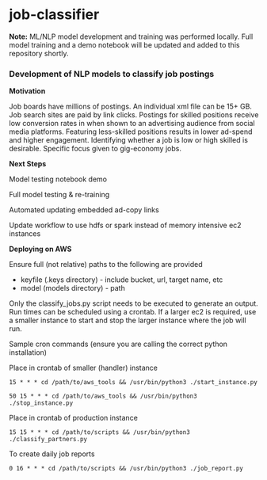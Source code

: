 # job-classifier

**Note:** ML/NLP model development and training was performed locally. Full model training and a demo notebook will be updated and added to this repository shortly.

### Development of NLP models to classify job postings

**Motivation**

Job boards have millions of postings. An individual xml file can be 15+ GB.
Job search sites are paid by link clicks.
Postings for skilled positions receive low conversion rates in when shown to an
advertising audience from social media platforms.
Featuring less-skilled positions results in lower ad-spend and higher engagement.
Identifying whether a job is low or high skilled is desirable.
Specific focus given to gig-economy jobs.

**Next Steps**

Model testing notebook demo

Full model testing & re-training

Automated updating embedded ad-copy links

Update workflow to use hdfs or spark instead of memory intensive ec2 instances

**Deploying on AWS**

Ensure full (not relative) paths to the following are provided

+ keyfile (.keys directory) - include bucket, url, target name, etc
+ model (models directory) - path

Only the classify_jobs.py script needs to be executed to generate an output.
Run times can be scheduled using a crontab. If a larger ec2 is required, use
a smaller instance to start and stop the larger instance where the job will run.

Sample cron commands (ensure you are calling the correct python installation)

Place in crontab of smaller (handler) instance

```
15 * * * cd /path/to/aws_tools && /usr/bin/python3 ./start_instance.py

50 15 * * * cd /path/to/aws_tools && /usr/bin/python3 ./stop_instance.py
```

Place in crontab of production instance

```
15 15 * * * cd /path/to/scripts && /usr/bin/python3 ./classify_partners.py
```

To create daily job reports

```
0 16 * * * cd /path/to/scripts && /usr/bin/python3 ./job_report.py
```
